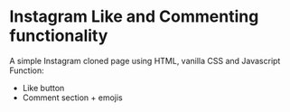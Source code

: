 # Instagram Like and Commenting functionality
A simple Instagram cloned page using HTML, vanilla CSS and Javascript
Function:
- Like button
- Comment section + emojis


